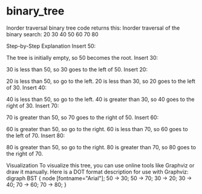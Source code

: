 # binary_tree
Inorder traversal binary tree code returns this: Inorder traversal of the binary search: 20 30 40 50 60 70 80

Step-by-Step Explanation
Insert 50:

The tree is initially empty, so 50 becomes the root.
Insert 30:

30 is less than 50, so 30 goes to the left of 50.
Insert 20:

20 is less than 50, so go to the left.
20 is less than 30, so 20 goes to the left of 30.
Insert 40:

40 is less than 50, so go to the left.
40 is greater than 30, so 40 goes to the right of 30.
Insert 70:

70 is greater than 50, so 70 goes to the right of 50.
Insert 60:

60 is greater than 50, so go to the right.
60 is less than 70, so 60 goes to the left of 70.
Insert 80:

80 is greater than 50, so go to the right.
80 is greater than 70, so 80 goes to the right of 70.

Visualization
To visualize this tree, you can use online tools like Graphviz or draw it manually. Here is a DOT format description for use with Graphviz:
digraph BST {
    node [fontname="Arial"];
    50 -> 30;
    50 -> 70;
    30 -> 20;
    30 -> 40;
    70 -> 60;
    70 -> 80;
}
